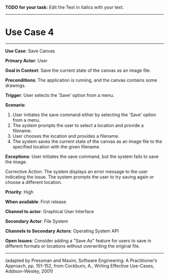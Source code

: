 **TODO for your task:** Edit the Text in italics with your text.

<hr>

# Use Case 4

<hr>

**Use Case**: Save Canvas

**Primary Actor**: User

**Goal in Context**: Save the current state of the canvas as an image file.

**Preconditions**: The application is running, and the canvas contains some drawings.

**Trigger**: User selects the 'Save' option from a menu.
  
**Scenario**: 
1. User initiates the save command either by selecting the 'Save' option from a menu.
2. The system prompts the user to select a location and provide a filename.
3. User chooses the location and provides a filename.
4. The system saves the current state of the canvas as an image file to the specified location with the given filename.
 
**Exceptions**: 
User initiates the save command, but the system fails to save the image.

Corrective Action:
The system displays an error message to the user indicating the issue.
The system prompts the user to try saving again or choose a different location.

**Priority**: High

**When available**: First release

**Channel to actor**: Graphical User Interface

**Secondary Actor**: File System

**Channels to Secondary Actors**: Operating System API

**Open Issues**: 
Consider adding a "Save As" feature for users to save in different formats or locations without overwriting the original file.

<hr>



(adapted by Pressman and Maxim, Software Engineering: A Practitioner’s Approach, pp. 151-152, from Cockburn,
A., Writing Effective Use-Cases, Addison-Wesley, 2001)
